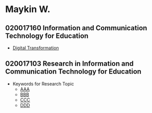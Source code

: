 ﻿# Maykin W.

## 020017160 **Information and Communication Technology for Education**
* [Digital Transformation](DigitalTransformation)

## 020017103 **Research in Information and Communication Technology for Education**
* Keywords for Research Topic
	* [AAA](SATModel/AAA)
	* [BBB](SATModel/BBB)
	* [CCC](SATModel/CCC)
	* [DDD](SATModel/DDD)